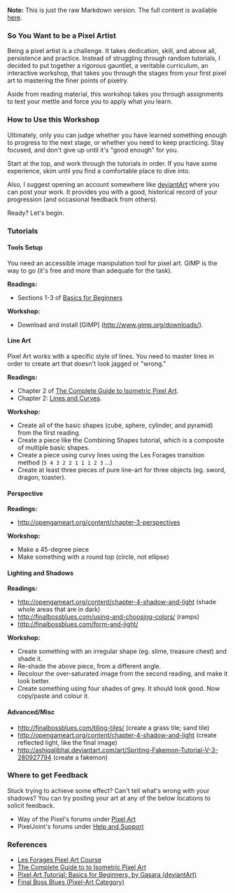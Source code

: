 **Note:** This is just the raw Markdown version. The full content is available [here](http://ashes999.github.io/pixel-artist-training/).

### So You Want to be a Pixel Artist
Being a pixel artist is a challenge. It takes dedication, skill, and above all, persistence and practice. Instead of struggling through random tutorials, I decided to put together a rigorous gauntlet, a veritable curriculum, an interactive workshop, that takes you through the stages from your first pixel art to mastering the finer points of pixelry.

Aside from reading material, this workshop takes you through assignments to test your mettle and force you to apply what you learn.

### How to Use this Workshop
Ultimately, only you can judge whether you have learned something enough to progress to the next stage, or whether you need to keep practicing. Stay focused, and don't give up until it's "good enough" for you.

Start at the top, and work through the tutorials in order. If you have some experience, skim until you find a comfortable place to dive into.

Also, I suggest opening an account somewhere like [deviantArt](http://www.deviantart.com) where you can post your work. It provides you with a good, historical record of your progression (and occasional feedback from others).

Ready? Let's begin.

### Tutorials
#### Tools Setup
You need an accessible image manipulation tool for pixel art. GIMP is the way to go (it's free and more than adequate for the task). 

**Readings:**
- Sections 1-3 of [Basics for Beginners](http://gasara.deviantart.com/art/Pixel-Art-Tutorial-Basics-for-Beginners-356743783)

**Workshop:**
- Download and install [GIMP] (http://www.gimp.org/downloads/).

#### Line Art
Pixel Art works with a specific style of lines. You need to master lines in order to create art that doesn't look jagged or "wrong."

**Readings:**
- Chapter 2 of [The Complete Guide to Isometric Pixel Art](http://www.xena.ww7.be/neofutur/tools/pixelart/).
- Chapter 2: [Lines and Curves](http://opengameart.org/content/chapter-2-lines-and-curves).

**Workshop:**
- Create all of the basic shapes (cube, sphere, cylinder, and pyramid) from the first reading.
- Create a piece like the Combining Shapes tutorial, which is a composite of multiple basic shapes.
- Create a piece using curvy lines using the Les Forages transition method (`5 4 3 2 2 1 1 1 2 3` ...)
- Create at least three pieces of pure line-art for three objects (eg. sword, dragon, toaster).

#### Perspective
**Readings:**
- http://opengameart.org/content/chapter-3-perspectives

**Workshop:**
- Make a 45-degree piece
- Make something with a round top (circle, not ellipse)

#### Lighting and Shadows
**Readings:**
- http://opengameart.org/content/chapter-4-shadow-and-light (shade whole areas that are in dark)
- http://finalbossblues.com/using-and-choosing-colors/ (ramps)
- http://finalbossblues.com/form-and-light/

**Workshop:**
- Create something with an irregular shape (eg. slime, treasure chest) and shade it. 
- Re-shade the above piece, from a different angle.
- Recolour the over-saturated image from the second reading, and make it look better.
- Create something using four shades of grey. It should look good. Now copy/paste and colour it.

#### Advanced/Misc
- http://finalbossblues.com/tiling-tiles/ (create a grass tile; sand tile)
- http://opengameart.org/content/chapter-4-shadow-and-light (create reflected light, like the final image)
- http://ashiqalibhai.deviantart.com/art/Spriting-Fakemon-Tutorial-V-3-280927794 (create a fakemon)

### Where to get Feedback
Stuck trying to achieve some effect? Can't tell what's wrong with your shadows? You can try posting your art at any of the below locations to solicit feedback.

- Way of the Pixel's forums under [Pixel Art](http://wayofthepixel.net/index.php?board=2.0)
- PixelJoint's forums under [Help and Support](http://www.pixeljoint.com/forum/forum_topics.asp?FID=6)

### References
- [Les Forages Pixel Art Course](http://opengameart.org/content/les-forges-pixel-art-course)
- [The Complete Guide to to Isometric Pixel Art](http://www.xena.ww7.be/neofutur/tools/pixelart/)
- [Pixel Art Tutorial: Basics for Beginners, by Gasara (deviantArt)](http://gasara.deviantart.com/art/Pixel-Art-Tutorial-Basics-for-Beginners-356743783)
- [Final Boss Blues (Pixel-Art Category)](http://finalbossblues.com/category/pixels/)
